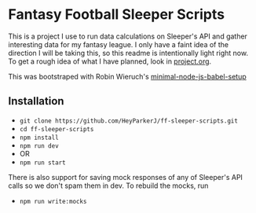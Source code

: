 # Fantasy Football Sleeper Scripts

This is a project I use to run data calculations on Sleeper's API and gather interesting data for my fantasy league. I only have a faint idea of the direction I will be taking this, so this readme is intentionally light right now. To get a rough idea of what I have planned, look in [project.org](project.org).

This was bootstraped with Robin Wieruch's [minimal-node-js-babel-setup](https://www.robinwieruch.de/minimal-node-js-babel-setup)

## Installation

* `git clone https://github.com/HeyParkerJ/ff-sleeper-scripts.git`
* `cd ff-sleeper-scripts`
* `npm install`
* `npm run dev`
* OR
* `npm run start`

There is also support for saving mock responses of any of Sleeper's API calls so we don't spam them in dev. To rebuild the mocks, run

* `npm run write:mocks`
